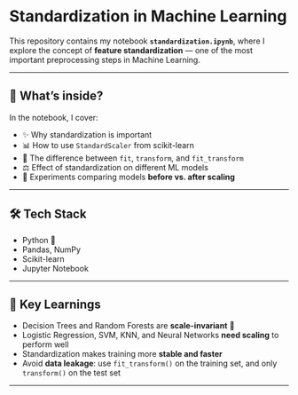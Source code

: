 # Standardization in Machine Learning 

This repository contains my notebook **`standardization.ipynb`**, where I explore the concept of **feature standardization** — one of the most important preprocessing steps in Machine Learning.

---

## 📌 What’s inside?
In the notebook, I cover:
- ✨ Why standardization is important  
- 📊 How to use `StandardScaler` from scikit-learn  
- 🔎 The difference between `fit`, `transform`, and `fit_transform`  
- ⚖️ Effect of standardization on different ML models  
- 🧪 Experiments comparing models **before vs. after scaling**

---

## 🛠️ Tech Stack
- Python 🐍  
- Pandas, NumPy  
- Scikit-learn  
- Jupyter Notebook  

---

## 🔬 Key Learnings
- Decision Trees and Random Forests are **scale-invariant** 🌳  
- Logistic Regression, SVM, KNN, and Neural Networks **need scaling** to perform well  
- Standardization makes training more **stable and faster**  
- Avoid **data leakage**: use `fit_transform()` on the training set, and only `transform()` on the test set  

---
